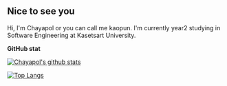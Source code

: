 ## Nice to see you

Hi, I'm Chayapol or you can call me kaopun. I'm currently year2 studying in Software Engineering at Kasetsart University.



**GitHub stat**

[![Chayapol's github stats](https://github-readme-stats.vercel.app/api?username=Chayapol-c&theme=dracula)](https://github.com/Chayapol-c/github-readme-stats)

[![Top Langs](https://github-readme-stats.vercel.app/api/top-langs/?username=Chayapol-c&layout=compact&theme=dracula&langs_count=10)](https://github-readme-stats.vercel.app/api/top-langs/?username=Chayapol-c&layout=compact&theme=dracula&langs_count=10)
